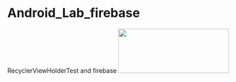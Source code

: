 # Android_Lab_firebase
RecyclerViewHolderTest and firebase
<image src="firebase.jpg" width="250" height="100" >

